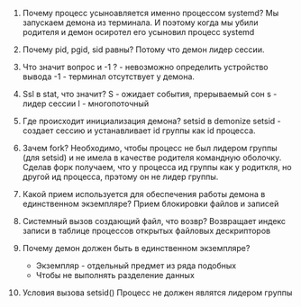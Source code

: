 1. Почему процесс усыноавляется именно процессом systemd?
Мы запускаем демона из терминала. И поэтому когда мы убили родителя и демон осиротел его усыновил процесс systemd

2. Почему pid, pgid, sid равны?
  Потому что демон лидер сессии.

3. Что значит вопрос и -1 
  ?  - невозможно определить устройство вывода
  -1 - терминал отсутствует у демона.

4. Ssl в stat, что значит?
  S - ожидает события, прерываемый сон
  s - лидер сессии
  l - многопоточный

5. Где происходит инициализация демона?
  setsid в demonize
  setsid - создает сессию и устанавливает id группы как id процесса.

7. Зачем fork?
  Необходимо, чтобы процесс не был лидером группы (для setsid) и не имела в качестве
  родителя командную оболочку. Сделав форк получаем, что у процесса ид группы как у 
  родиткля, но другой ид процесса, прэтому он не лидер группы. 

3. Какой прием используется для обеспечения работы демона в единственном экземпляре?
Прием блокировки файлов и записей

1. Системный вызов создающий файл, что возвр?
Возвращает индекс записи в таблице процессов открытых файловых дескрипторов

1. Почему демон должен быть в единственном экземпляре?
    - Экземпляр - отдельный предмет из ряда подобных
    - Чтобы не выполнять разделение данных

2. Условия вызова setsid()
Процесс не должен являтся лидером группы

